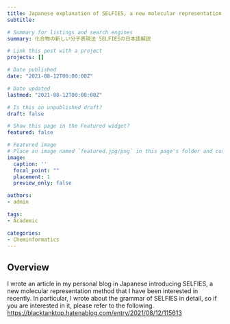 ```yaml
---
title: Japanese explanation of SELFIES, a new molecular representation method for chemical compounds
subtitle: 

# Summary for listings and search engines
summary: 化合物の新しい分子表現法 SELFIESの日本語解説

# Link this post with a project
projects: []

# Date published
date: "2021-08-12T00:00:00Z"

# Date updated
lastmod: "2021-08-12T00:00:00Z"

# Is this an unpublished draft?
draft: false

# Show this page in the Featured widget?
featured: false

# Featured image
# Place an image named `featured.jpg/png` in this page's folder and customize its options here.
image:
  caption: ''
  focal_point: ""
  placement: 1
  preview_only: false

authors:
- admin

tags:
- Academic

categories:
- Cheminformatics
---
```


## Overview

I wrote an article in my personal blog in Japanese introducing SELFIES, a new molecular representation method that I have been interested in recently. In particular, I wrote about the grammar of SELFIES in detail, so if you are interested in it, please refer to the following.
https://blacktanktop.hatenablog.com/entry/2021/08/12/115613

